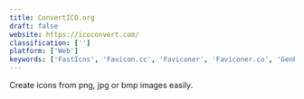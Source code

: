 ```yaml
---
title: ConvertICO.org
draft: false 
website: https://icoconvert.com/
classification: ['']
platform: ['Web']
keywords: ['FastIcns', 'Favicon.cc', 'Faviconer', 'Faviconer.co', 'GenFavicon', 'IcoFX', 'Online Convert', 'Online Image Converter', 'Ordinatore']
---
```

Create icons from png, jpg or bmp  images easily.
